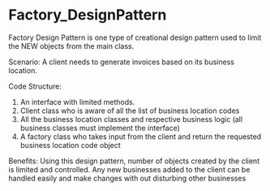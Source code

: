 # Factory_DesignPattern

Factory Design Pattern is one type of creational design pattern used to limit the NEW objects from the main class. 

Scenario: A client needs to generate invoices based on its business location.

Code Structure:
1. An interface with limited methods.
2. Client class who is aware of all the list of business location codes
3. All the business location classes and respective business logic (all business classes must implement the interface)
4. A factory class who takes input from the client and return the requested business location code object

Benefits:
Using this design pattern, number of objects created by the client is limited and controlled.
Any new businesses added to the client can be handled easily and make changes with out disturbing other businesses
